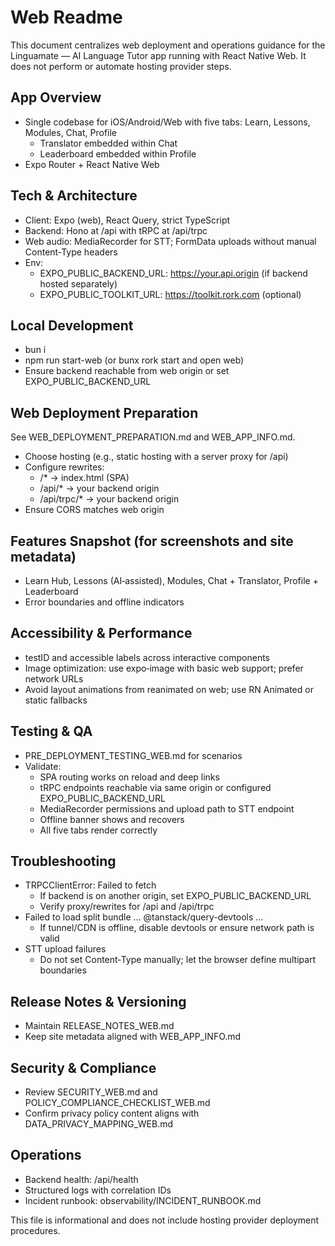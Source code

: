 # Web Readme

This document centralizes web deployment and operations guidance for the Linguamate — AI Language Tutor app running with React Native Web. It does not perform or automate hosting provider steps.

## App Overview
- Single codebase for iOS/Android/Web with five tabs: Learn, Lessons, Modules, Chat, Profile
  - Translator embedded within Chat
  - Leaderboard embedded within Profile
- Expo Router + React Native Web

## Tech & Architecture
- Client: Expo (web), React Query, strict TypeScript
- Backend: Hono at /api with tRPC at /api/trpc
- Web audio: MediaRecorder for STT; FormData uploads without manual Content‑Type headers
- Env:
  - EXPO_PUBLIC_BACKEND_URL: https://your.api.origin (if backend hosted separately)
  - EXPO_PUBLIC_TOOLKIT_URL: https://toolkit.rork.com (optional)

## Local Development
- bun i
- npm run start-web (or bunx rork start and open web)
- Ensure backend reachable from web origin or set EXPO_PUBLIC_BACKEND_URL

## Web Deployment Preparation
See WEB_DEPLOYMENT_PREPARATION.md and WEB_APP_INFO.md.
- Choose hosting (e.g., static hosting with a server proxy for /api)
- Configure rewrites:
  - /* → index.html (SPA)
  - /api/* → your backend origin
  - /api/trpc/* → your backend origin
- Ensure CORS matches web origin

## Features Snapshot (for screenshots and site metadata)
- Learn Hub, Lessons (AI‑assisted), Modules, Chat + Translator, Profile + Leaderboard
- Error boundaries and offline indicators

## Accessibility & Performance
- testID and accessible labels across interactive components
- Image optimization: use expo‑image with basic web support; prefer network URLs
- Avoid layout animations from reanimated on web; use RN Animated or static fallbacks

## Testing & QA
- PRE_DEPLOYMENT_TESTING_WEB.md for scenarios
- Validate:
  - SPA routing works on reload and deep links
  - tRPC endpoints reachable via same origin or configured EXPO_PUBLIC_BACKEND_URL
  - MediaRecorder permissions and upload path to STT endpoint
  - Offline banner shows and recovers
  - All five tabs render correctly

## Troubleshooting
- TRPCClientError: Failed to fetch
  - If backend is on another origin, set EXPO_PUBLIC_BACKEND_URL
  - Verify proxy/rewrites for /api and /api/trpc
- Failed to load split bundle … @tanstack/query-devtools …
  - If tunnel/CDN is offline, disable devtools or ensure network path is valid
- STT upload failures
  - Do not set Content‑Type manually; let the browser define multipart boundaries

## Release Notes & Versioning
- Maintain RELEASE_NOTES_WEB.md
- Keep site metadata aligned with WEB_APP_INFO.md

## Security & Compliance
- Review SECURITY_WEB.md and POLICY_COMPLIANCE_CHECKLIST_WEB.md
- Confirm privacy policy content aligns with DATA_PRIVACY_MAPPING_WEB.md

## Operations
- Backend health: /api/health
- Structured logs with correlation IDs
- Incident runbook: observability/INCIDENT_RUNBOOK.md

This file is informational and does not include hosting provider deployment procedures.